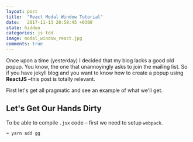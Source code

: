 ```yaml
---
layout: post
title:  "React Modal Window Tutorial"
date:   2017-11-13 20:58:45 +0300
state: hidden
categories: js tdd
image: modal_window_react.jpg
comments: true
---
```


Once upon a time (yesterday) I decided that my blog lacks a good old popup. You know, the one that unannoyingly asks to join the mailing list. So if you have jekyll blog and you want to know how to create a popup using __ReactJS__ –this post is totally relevant. 

First let's get all pragmatic and see an example of what we'll get.

<p>
  <div id="root"></div>
  <script type="text/javascript" src="/assets/javascripts/bundle.js" charset="utf-8"></script>
</p>

## Let's Get Our Hands Dirty

To be able to compile `.jsx` code – first we need to setup `webpack`.

```bash
➜ yarn add gg
```
